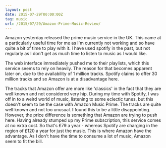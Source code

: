 ```yaml
---
layout: post
date: 2015-07-29T00:00:00Z
tag: music
url: /2015/07/29/Amazon-Prime-Music-Review/
---
```


Amazon yesterday released the prime music service in the UK. This came at a particularly useful time for me as I'm currently not working and so have quite a bit of time to play with it. I have used spotify in the past, but not regularly as I don't get as much time to listen to music as I would like.

The web interface immediately pushed me to their playlists, which this service seems to rely on heavily. The reason for that becomes apparent later on, due to the availability of 1 million tracks. Spotify claims to offer 30 million tracks and so Amazon is at a disadvantage here.

The tracks that Amazon offer are more like 'classics' in the fact that they are well known and not considered very hip. During my time with Spotify, I was off in to a weird world of music, listening to some eclectic tunes, but this doesn't seem to be the case with Amazon Music Prime. The tracks are quite well known and not too unusual. I found this to be a little disappointing. However, the price difference is something that Amazon are trying to push here. Having already stumped up my Prime subscription, this service comes at no extra cost. So that's £79 a year - whereas Spotify are charging in the region of £120 a year for just the music. This is where Amazon have the advantage. As I don't have the time to consume a lot of music, Amazon seem to fit the bill. 